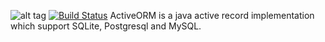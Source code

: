 ![alt tag](https://www.dropbox.com/s/fip95qrdcg0yhm5/small-logo.png?dl=1)
[![Build Status](https://travis-ci.org/frazboyz/Active-ORM.svg?branch=master)](https://travis-ci.org/frazboyz/Active-ORM)
ActiveORM is a java active record implementation which support SQLite, Postgresql and MySQL.
